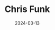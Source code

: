 ---
title: Chris Funk
description: "Coming..."
entertainment: ["Music", "Concert"]
date: "2024-03-13"
time: 7:30 PM
price: $35.00
poster: ./images/Chris-Funk.jpg
facebook: https://www.facebook.com/ScarlettButlermusic
twitter: https://twitter.com/IScarlettButler
instagram: https://www.instagram.com/wearescarlettbutler
youtube: https://www.youtube.com/channel/UCLKvITL-RQBoSne1ZOyqx-w
concertSponsor: ["The James Insurance Group"]
receptionSponsor: ["Crop Management Network"]
---